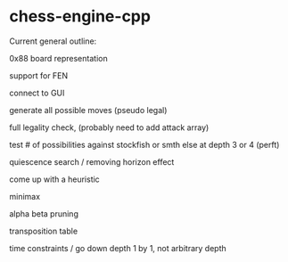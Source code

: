 # chess-engine-cpp

Current general outline:

0x88 board representation 

support for FEN

connect to GUI

generate all possible moves (pseudo legal)

full legality check, (probably need to add attack array)

test # of possibilities against stockfish or smth else at depth 3 or 4 (perft)

quiescence search / removing horizon effect

come up with a heuristic

minimax

alpha beta pruning

transposition table

time constraints / go down depth 1 by 1, not arbitrary depth

